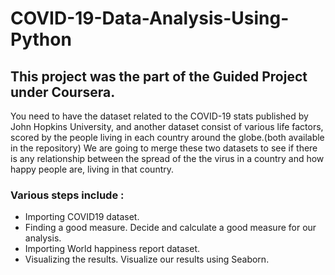 # COVID-19-Data-Analysis-Using-Python
## This project was the part of the Guided Project under Coursera.
You need to have the dataset related to the COVID-19 stats published by John Hopkins University, and another dataset consist of various life factors, scored by the people living in each country around the globe.(both available in the repository)
We are going to merge these two datasets to see if there is any relationship between the spread of the the virus in a country and how happy people are, living in that country. 
### Various steps include : 
* Importing COVID19 dataset.
* Finding a good measure. Decide and calculate a good measure for our analysis.
* Importing World happiness report dataset.
* Visualizing the results. Visualize our results using Seaborn.
